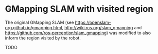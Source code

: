 # GMapping SLAM with visited region

The original GMapping SLAM (see https://openslam-org.github.io/gmapping.html, http://wiki.ros.org/slam_gmapping and https://github.com/ros-perception/slam_gmapping) was modified to also inform the region visited by the robot.

TODO
